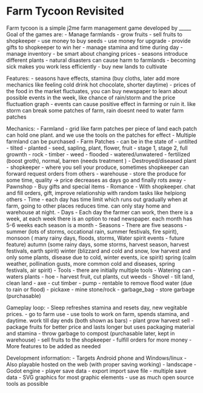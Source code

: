 # Farm Tycoon Revisited

Farm tycoon is a simple j2me farm management game developed by _____
Goal of the games are:
    -   Manage farmlands
    -   grow fruits
    -   sell fruits to shopkeeper
    -   use money to buy seeds
    -   use money for upgrade
    -   provide gifts to shopkeeper to win her
    -   manage stamina and time during day
    -   manage inventory
    -   be smart about changing prices
    -   seasons introduce different plants
    -   natural disasters can cause harm to farmlands
    -   becoming sick makes you work less efficiently
    -   buy new lands to cultivate



Features:
    - seasons have effects, stamina (buy cloths, later add more mechanics like feeling cold drink hot chocolate, shorter daytime)
    - prices of the food in the market fluctuates, you can buy newspaper to learn about possible events in the week, like chance of rain/storm and the price fluctuation graph
    - events can cause positive effect in farming or ruin it. like storm can break some patches of farm, rain doesnt need to water farm patches


Mechanics:
    - Farmland - grid like farm patches per piece of land each patch can hold one plant. and we use the tools on the patches for effect
    - Multiple farmland can be purchased
    - Farm Patches - can be in the state of 
        - untilted
        - tilted
        - planted - seed, sapling, plant, flower, fruit - stage 1, stage 2, full grownth
        - rock
        - timber
        - weed
        - flooded
        - watered/unwatered
        - fertilized (boost groth), normal, barren (needs treatment )
        - Destroyed/diseased plant
    - shopkeeper - where you sell your produce, sometimes shopkeeper can forward request orders from others
    - warehouse - store the produce for some time, quality -> price decreases as days go and finally rots away 
    - Pawnshop - Buy gifts and special items 
    - Romance - With shopkeeper. chat and fill orders, gift, improve relationship with random tasks like helpiong others
    - Time - each day has time limit which runs out gradually when at farm, going to other places reduces time. can only stay home and warehouse at night.
    - Days - Each day the farmer can work, then there is a week, at each week there is an option to read newspaper. each month has 5-6 weeks each season is a month
    - Seasons - There are five seasons - summer (lots of storms, occational rain, summer festivals, fire spirit), monsoon ( many rainy days, floods, storms, Water spirit events - future feature) autumn (some rainy days, some storms, harvest season, harvest festivals, earth spirit) winter (blizzard and cold and snow, low harvest and only some plants, disease due to cold, winter events, ice spirit) spring (calm weather, pollination gusts, more common cold and diseases, spring festivals, air spirit)
    - Tools - there are initially multiple tools
      - Watering can - waters plants
      - hoe - harvest fruit, cut plants, cut weeds
      - Shovel - tilt land, clean land
      - axe - cut timber 
      - pump - rentable to remove flood water (due to rain or flood)
      - pickaxe - mine stone/rock
      - garbage_bag - store garbage (purchasable)
    

Gameplay loop:
    - Sleep refreshes stamina and resets day, new vegitable prices.
    - go to farm use 
    - use tools to work on farm, spends stamina, and daytime. work till day ends (both shown as bars)
    - plant grow harvest sell
    - package fruits for better price and lasts longer but uses packaging material and stamina
    - throw garbage to compost (purchasable later, kept in warehouse)
    - sell fruits to the shopkeeper
    - fulfill orders for more money
    - More features to be added as needed
  
Development information:
    - Targets Android phone and Windows/linux 
    - Also playable hosted on the web (with proper saving working)
    - landscape 
    - Godot engine
    - player save data
    - export import save file
    - multiple save data
    - SVG graphics for most graphic elements 
    - use as much open source tools as possible
